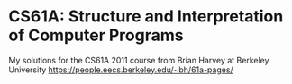 # CS61A: Structure and Interpretation of Computer Programs

My solutions for the CS61A 2011 course from Brian Harvey at Berkeley University https://people.eecs.berkeley.edu/~bh/61a-pages/
